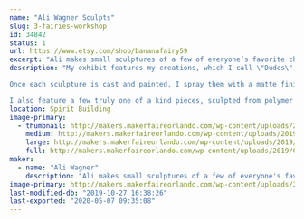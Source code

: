 ```yaml
---
name: "Ali Wagner Sculpts"
slug: 3-fairies-workshop
id: 34842
status: 1
url: https://www.etsy.com/shop/bananafairy59
excerpt: "Ali makes small sculptures of a few of everyone’s favorite characters from pop culture, each hand made and perfect to hang on your wall and brighten up any room. She’s been sculpting since she was a child, and now her favorite thing is sending her sculptures off to new homes where they’ll make no just her happy, but anyone who comes across them."
description: "My exhibit features my creations, which I call \"Dudes\", which are all small sculptures of various characters, from cartoons to comics to horror movies, and beyond. All of my pieces are hand sculpted, by myself, on a base of my own creation. I then make a silicone mold of each sculpture. These are then cast in a plastic resin (Smooth-Cast 320) which, once set, I then paint by hand in acrylics. 

Once each sculpture is cast and painted, I spray them with a matte finish and attach them each to their own personalized backgrounds, which are small canvases that I have also painted by hand. While the molding process does make it easier to duplicate these \"Dudes,\" no two pieces are ever exactly alike, and a lot of hard work and love goes into each piece. 

I also feature a few truly one of a kind pieces, sculpted from polymer clay and then hand painted in acrylic paint. These are also of a few fan favorite characters."
location: Spirit Building
image-primary:
  - thumbnail: http://makers.makerfaireorlando.com/wp-content/uploads/2019/07/IMG_4199-150x150.jpg
    medium: http://makers.makerfaireorlando.com/wp-content/uploads/2019/07/IMG_4199-225x300.jpg
    large: http://makers.makerfaireorlando.com/wp-content/uploads/2019/07/IMG_4199-768x1024.jpg
    full: http://makers.makerfaireorlando.com/wp-content/uploads/2019/07/IMG_4199.jpg
maker:
  - name: "Ali Wagner"
    description: "Ali makes small sculptures of a few of everyone's favorite characters from pop culture, each hand made and perfect to hang on your wall and brighten up any room. She's been sculpting since she was a child, and now her favorite thing is sending her sculptures off to new homes where they'll make no just her happy, but anyone who comes across them."
image-primary: http://makers.makerfaireorlando.com/wp-content/uploads/2018/07/3wanddark.png
last-modified-db: "2019-10-27 16:38:26"
last-exported: "2020-05-07 09:35:08"
---
```

